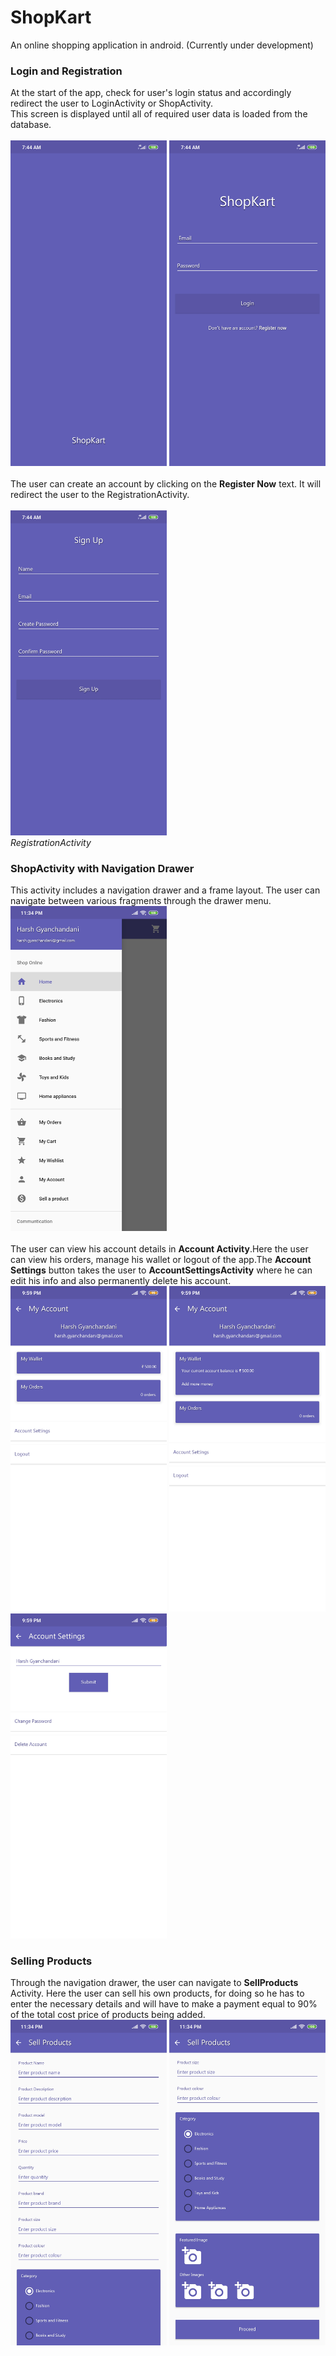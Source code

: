 # ShopKart
An online shopping application in android.
(Currently under development)

### Login and Registration
At the start of the app, check for user's login status and accordingly redirect the user to LoginActivity or ShopActivity.<br>
This screen is displayed until all of required user data is loaded from the database.<br><br>
<img src="https://github.com/harshh3010/ShopKart/blob/master/AppScreenshots/SplashScreen.jpg" width="250" title="SplashScreen">
<img src="https://github.com/harshh3010/ShopKart/blob/master/AppScreenshots/LoginActivity.jpg" width="250"><br><br>
  The user can create an account by clicking on the **Register Now** text. It will redirect the user to the RegistrationActivity.<br><br>
<img src="https://github.com/harshh3010/ShopKart/blob/master/AppScreenshots/RegistrationActivity.jpg" width="250"><br>
 *RegistrationActivity*
 <br>
 
 ### ShopActivity with Navigation Drawer
 This activity includes a navigation drawer and a  frame layout. The user can navigate between various fragments through the drawer menu.<br>
  <img src="https://github.com/harshh3010/ShopKart/blob/master/AppScreenshots/NavigationDrawer.jpg" width="250">
  <br>
  <br>
 The user can view his account details in **Account Activity**.Here the user can view his orders, manage his wallet or logout of the app.The **Account Settings** button takes the user to **AccountSettingsActivity** where he can edit his info and also permanently delete his account.
 <br>
  <img src="https://github.com/harshh3010/ShopKart/blob/master/AppScreenshots/MyAccountActivity1.jpg" width="250">
  <img src="https://github.com/harshh3010/ShopKart/blob/master/AppScreenshots/MyAccountActivity2.jpg" width="250">
  <img src="https://github.com/harshh3010/ShopKart/blob/master/AppScreenshots/AccountSettings.jpg" width="250">
  <br>
 ### Selling Products
Through the navigation drawer, the user can navigate to **SellProducts** Activity. Here the user can sell his own products, for doing so he has to enter the necessary details and will have to make a payment equal to 90% of the total cost price of products being added.
<br>
<img src="https://github.com/harshh3010/ShopKart/blob/master/AppScreenshots/SellProducts1.jpg" width="250">
<img src="https://github.com/harshh3010/ShopKart/blob/master/AppScreenshots/SellProducts2.jpg" width="250">
 
 
 
